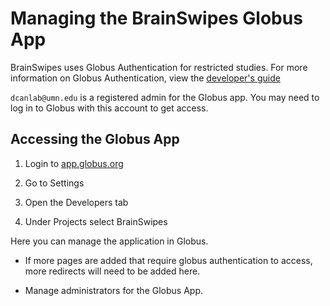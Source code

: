 # Managing the BrainSwipes Globus App

BrainSwipes uses Globus Authentication for restricted studies.
For more information on Globus Authentication, view the [developer's guide](https://docs.globus.org/api/auth/)

`dcanlab@umn.edu` is a registered admin for the Globus app. You may need to log in to Globus with this account to get access.

## Accessing the Globus App

1. Login to [app.globus.org](https://app.globus.org)

1. Go to Settings

1. Open the Developers tab

1. Under Projects select BrainSwipes

Here you can manage the application in Globus.

- If more pages are added that require globus authentication to access, more redirects will need to be added here.

- Manage administrators for the Globus App.

